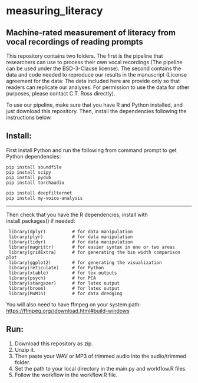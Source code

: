 measuring_literacy
========
Machine-rated measurement of literacy from vocal recordings of reading prompts
------

This repository contains two folders. The first is the pipeline that researchers can use to process their own vocal recordings (The pipeline can be used under the BSD-3-Clause license). The second contains the data and code needed to reproduce our results in the manuscript (License agreement for the data: The data included here are provide only so that readers can replicate our analyses. For permission to use the data for other purposes, please contact C.T. Ross directly). 

To use our pipeline, make sure that you have R and Python installed, and just download this repository. Then, install the dependencies following the instructions below.

Install:
--------------
First install Python and run the following from command prompt to get Python dependencies:
```{cmd}
pip install soundfile
pip install scipy
pip install pydub
pip install torchaudio

pip install deepfilternet
pip install my-voice-analysis
```

--------------
Then check that you have the R dependencies, install with install.packages() if needed:
```{R}
 library(dplyr)          # for data manipulation
 library(plyr)           # for data manipulation
 library(tidyr)          # for data manipulation
 library(magrittr)       # for easier syntax in one or two areas
 library(gridExtra)      # for generating the bin width comparison plot
 library(ggplot2)        # for generating the visualization
 library(reticulate)     # for Python
 library(xtable)         # for tex outputs
 library(psych)          # for PCA
 library(stargazer)      # for latex output
 library(broom)          # for latex output
 library(MuMIn)          # for data dredging
```

You will also need to have ffmpeg on your system path: https://ffmpeg.org//download.html#build-windows

Run:
--------------
1) Download this repository as zip.
2) Unzip it.
3) Then paste your WAV or MP3 of trimmed audio into the audio/trimmed folder.
4) Set the path to your local directory in the main.py and workflow.R files.
5) Follow the workflow in the workflow.R file.
